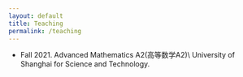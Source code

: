 ```yaml
---
layout: default
title: Teaching
permalink: /teaching
---
```


* Fall 2021.   Advanced Mathematics A2(高等数学A2)\\
      University of Shanghai for Science and Technology.
